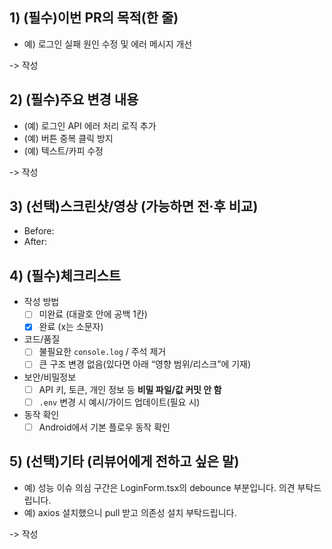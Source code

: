 <!--
제목 가이드: [타입] 간단 요약 (예: fix: 로그인 버튼 동작 안 함 수정)
-->

## 1) (필수)이번 PR의 목적(한 줄)

- 예) 로그인 실패 원인 수정 및 에러 메시지 개선

-> 작성

## 2) (필수)주요 변경 내용

- (예) 로그인 API 에러 처리 로직 추가
- (예) 버튼 중복 클릭 방지
- (예) 텍스트/카피 수정

-> 작성

## 3) (선택)스크린샷/영상 (가능하면 전·후 비교)

- Before:
- After:

## 4) (필수)체크리스트

- 작성 방법
  - [ ] 미완료 (대괄호 안에 공백 1칸)
  - [x] 완료 (x는 소문자)
- 코드/품질
  - [ ] 불필요한 `console.log` / 주석 제거
  - [ ] 큰 구조 변경 없음(있다면 아래 “영향 범위/리스크”에 기재)
- 보안/비밀정보
  - [ ] API 키, 토큰, 개인 정보 등 **비밀 파일/값 커밋 안 함**
  - [ ] `.env` 변경 시 예시/가이드 업데이트(필요 시)
- 동작 확인
  - [ ] Android에서 기본 플로우 동작 확인

## 5) (선택)기타 (리뷰어에게 전하고 싶은 말)

- 예) 성능 이슈 의심 구간은 LoginForm.tsx의 debounce 부분입니다. 의견 부탁드립니다.
- 예) axios 설치했으니 pull 받고 의존성 설치 부탁드립니다.

-> 작성

